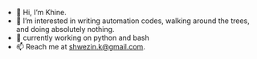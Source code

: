 - 👋 Hi, I’m Khine.
- 👀 I’m interested in writing automation codes, walking around the trees, and doing absolutely nothing.
- 🌱 currently working on python and bash
- 📫 Reach me at shwezin.k@gmail.com.

<!---
khine-shwezin/khine-shwezin is a ✨ special ✨ repository because its `README.md` (this file) appears on your GitHub profile.
You can click the Preview link to take a look at your changes.
--->
